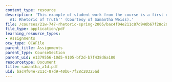```yaml
---
content_type: resource
description: 'This example of student work from the course is a first draft for ''Assignment
  A1: Rhetoric of Truth'' (Courtesy of Samantha Weiss).'
file: /courses/21w-747-rhetoric-spring-2005/bac4f04e211c87d940b67f28c20325ad_samantha_a1d.pdf
file_type: application/pdf
learning_resource_types:
- Assignments
ocw_type: OCWFile
parent_title: Assignments
parent_type: CourseSection
parent_uid: e1379556-10d5-9105-bf2d-b7f438d6a180
resourcetype: Document
title: samantha_a1d.pdf
uid: bac4f04e-211c-87d9-40b6-7f28c20325ad
---
```

